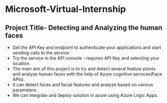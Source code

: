 # Microsoft-Virtual-Internship
## Project Title- **Detecting and Analyzing the  human faces**
*  Get the API Key and endpoint to authenticate your applications and start sending calls to the service.
* Try the service in the API console - requires API Key and selecting your location.
* The main aim of this project is  to try and detect several feature points and analyze human faces with the help of Azure cognitive services(Face APIs).
* It can detect faces and facial features and analyze based on various parameters.
* We can integrate and deploy solution in azure using Azure Logic Apps.
